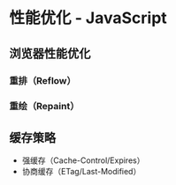# 性能优化 - JavaScript

## 浏览器性能优化

### 重排（Reflow）

### 重绘（Repaint）

## 缓存策略

- 强缓存（Cache-Control/Expires）
- 协商缓存（ETag/Last-Modified）

